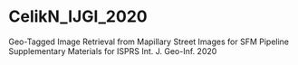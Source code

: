 # CelikN_IJGI_2020
Geo-Tagged Image Retrieval from Mapillary Street Images for SFM Pipeline
Supplementary Materials for ISPRS Int. J. Geo-Inf. 2020
